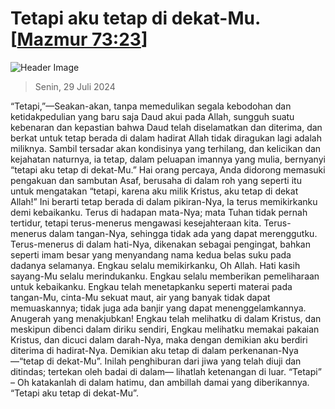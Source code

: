 
# Tetapi aku tetap di dekat-Mu. [[Mazmur 73:23](http://alkitab.sabda.org/?Mazmur%2073:23)]

![Header Image](https://alkitab.app/slice/sunrise.jpg)

> Senin, 29 Juli 2024

“Tetapi,”—Seakan-akan, tanpa memedulikan segala kebodohan dan ketidakpedulian yang baru saja Daud akui pada Allah, sungguh suatu kebenaran dan kepastian bahwa Daud telah diselamatkan dan diterima, dan berkat untuk tetap berada di dalam hadirat Allah tidak diragukan lagi adalah miliknya. Sambil tersadar akan kondisinya yang terhilang, dan kelicikan dan kejahatan naturnya, ia tetap, dalam peluapan imannya yang mulia, bernyanyi “tetapi aku tetap di dekat-Mu.” Hai orang percaya, Anda didorong memasuki pengakuan dan sambutan Asaf, berusaha di dalam roh yang seperti itu untuk mengatakan “tetapi, karena aku milik Kristus, aku tetap di dekat Allah!” Ini berarti tetap berada di dalam pikiran-Nya, Ia terus memikirkanku demi kebaikanku. Terus di hadapan mata-Nya; mata Tuhan tidak pernah tertidur, tetapi terus-menerus mengawasi kesejahteraan kita. Terus-menerus dalam tangan-Nya, sehingga tidak ada yang dapat merenggutku. Terus-menerus di dalam hati-Nya, dikenakan sebagai pengingat, bahkan seperti imam besar yang menyandang nama kedua belas suku pada dadanya selamanya. Engkau selalu memikirkanku, Oh Allah. Hati kasih sayang-Mu selalu merindukanku. Engkau selalu memberikan pemeliharaan untuk kebaikanku. Engkau telah menetapkanku seperti materai pada tangan-Mu, cinta-Mu sekuat maut, air yang banyak tidak dapat memuaskannya; tidak juga ada banjir yang dapat menenggelamkannya. Anugerah yang menakjubkan! Engkau telah melihatku di dalam Kristus, dan meskipun dibenci dalam diriku sendiri, Engkau melihatku memakai pakaian Kristus, dan dicuci dalam darah-Nya, maka dengan demikian aku berdiri diterima di hadirat-Nya. Demikian aku tetap di dalam perkenanan-Nya—“tetap di dekat-Mu”. Inilah penghiburan dari jiwa yang telah diuji dan ditindas; tertekan oleh badai di dalam— lihatlah ketenangan di luar. “Tetapi” – Oh katakanlah di dalam hatimu, dan ambillah damai yang diberikannya. “Tetapi aku tetap di dekat-Mu”.
    